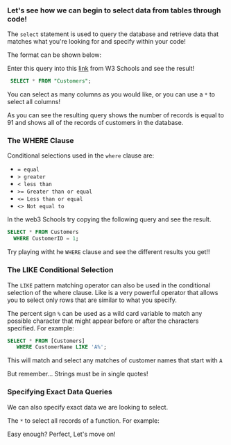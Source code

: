 ### Let's see how we can begin to select data from tables through code!

The `select` statement is used to query the database and retrieve data that matches what you're looking for and specify within your code!

The format can be shown below:

Enter this query into this [link](https://www.w3schools.com/sql/trysql.asp?filename=trysql_select_all) from W3 Schools and see the result!

```sql
 SELECT * FROM "Customers";
```

You can select as many columns as you would like, or you can use a `*` to select all columns!

As you can see the resulting query shows the number of records is equal to 91 and shows all of the records of customers in the database.

### The WHERE Clause

Conditional selections used in the `where` clause are:  

* `= equal`
* `> greater`
* `< less than`
* `>= Greater than or equal`
* `<= Less than or equal`
* `<> Not equal to`

In the web3 Schools try copying the following query and see the result.

```SQL
SELECT * FROM Customers
  WHERE CustomerID = 1;
```  
Try playing witht he `WHERE` clause and see the different results you get!!

### The LIKE Conditional Selection

The `LIKE` pattern matching operator can also be used in the conditional selection of the where clause. Like is a very powerful operator that allows you to select only rows that are similar to what you specify.

The percent sign `%` can be used as a wild card variable to match any possible character that might appear before or after the characters specified. For example:

```SQL
SELECT * FROM [Customers]
   WHERE CustomerName LIKE 'A%';
```

This will match and select any matches of customer names that start with `A`

But remember... Strings must be in single quotes!

### Specifying Exact Data Queries

We can also specify exact data we are looking to select.

The `*` to select all records of a function. For example:


Easy enough? Perfect, Let's move on!
